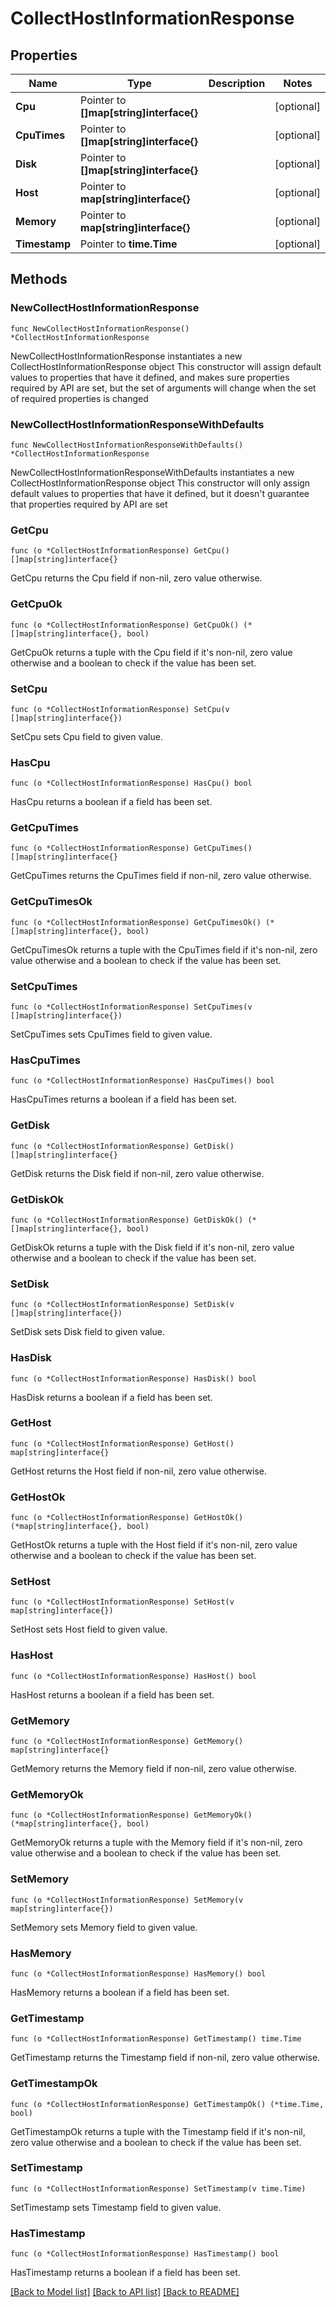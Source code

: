 # CollectHostInformationResponse


## Properties

Name | Type | Description | Notes
------------ | ------------- | ------------- | -------------
**Cpu** | Pointer to **[]map[string]interface{}** |  | [optional] 
**CpuTimes** | Pointer to **[]map[string]interface{}** |  | [optional] 
**Disk** | Pointer to **[]map[string]interface{}** |  | [optional] 
**Host** | Pointer to **map[string]interface{}** |  | [optional] 
**Memory** | Pointer to **map[string]interface{}** |  | [optional] 
**Timestamp** | Pointer to **time.Time** |  | [optional] 



## Methods


### NewCollectHostInformationResponse

`func NewCollectHostInformationResponse() *CollectHostInformationResponse`

NewCollectHostInformationResponse instantiates a new CollectHostInformationResponse object
This constructor will assign default values to properties that have it defined,
and makes sure properties required by API are set, but the set of arguments
will change when the set of required properties is changed

### NewCollectHostInformationResponseWithDefaults

`func NewCollectHostInformationResponseWithDefaults() *CollectHostInformationResponse`

NewCollectHostInformationResponseWithDefaults instantiates a new CollectHostInformationResponse object
This constructor will only assign default values to properties that have it defined,
but it doesn't guarantee that properties required by API are set


### GetCpu

`func (o *CollectHostInformationResponse) GetCpu() []map[string]interface{}`

GetCpu returns the Cpu field if non-nil, zero value otherwise.

### GetCpuOk

`func (o *CollectHostInformationResponse) GetCpuOk() (*[]map[string]interface{}, bool)`

GetCpuOk returns a tuple with the Cpu field if it's non-nil, zero value otherwise
and a boolean to check if the value has been set.

### SetCpu

`func (o *CollectHostInformationResponse) SetCpu(v []map[string]interface{})`

SetCpu sets Cpu field to given value.


### HasCpu

`func (o *CollectHostInformationResponse) HasCpu() bool`

HasCpu returns a boolean if a field has been set.




### GetCpuTimes

`func (o *CollectHostInformationResponse) GetCpuTimes() []map[string]interface{}`

GetCpuTimes returns the CpuTimes field if non-nil, zero value otherwise.

### GetCpuTimesOk

`func (o *CollectHostInformationResponse) GetCpuTimesOk() (*[]map[string]interface{}, bool)`

GetCpuTimesOk returns a tuple with the CpuTimes field if it's non-nil, zero value otherwise
and a boolean to check if the value has been set.

### SetCpuTimes

`func (o *CollectHostInformationResponse) SetCpuTimes(v []map[string]interface{})`

SetCpuTimes sets CpuTimes field to given value.


### HasCpuTimes

`func (o *CollectHostInformationResponse) HasCpuTimes() bool`

HasCpuTimes returns a boolean if a field has been set.




### GetDisk

`func (o *CollectHostInformationResponse) GetDisk() []map[string]interface{}`

GetDisk returns the Disk field if non-nil, zero value otherwise.

### GetDiskOk

`func (o *CollectHostInformationResponse) GetDiskOk() (*[]map[string]interface{}, bool)`

GetDiskOk returns a tuple with the Disk field if it's non-nil, zero value otherwise
and a boolean to check if the value has been set.

### SetDisk

`func (o *CollectHostInformationResponse) SetDisk(v []map[string]interface{})`

SetDisk sets Disk field to given value.


### HasDisk

`func (o *CollectHostInformationResponse) HasDisk() bool`

HasDisk returns a boolean if a field has been set.




### GetHost

`func (o *CollectHostInformationResponse) GetHost() map[string]interface{}`

GetHost returns the Host field if non-nil, zero value otherwise.

### GetHostOk

`func (o *CollectHostInformationResponse) GetHostOk() (*map[string]interface{}, bool)`

GetHostOk returns a tuple with the Host field if it's non-nil, zero value otherwise
and a boolean to check if the value has been set.

### SetHost

`func (o *CollectHostInformationResponse) SetHost(v map[string]interface{})`

SetHost sets Host field to given value.


### HasHost

`func (o *CollectHostInformationResponse) HasHost() bool`

HasHost returns a boolean if a field has been set.




### GetMemory

`func (o *CollectHostInformationResponse) GetMemory() map[string]interface{}`

GetMemory returns the Memory field if non-nil, zero value otherwise.

### GetMemoryOk

`func (o *CollectHostInformationResponse) GetMemoryOk() (*map[string]interface{}, bool)`

GetMemoryOk returns a tuple with the Memory field if it's non-nil, zero value otherwise
and a boolean to check if the value has been set.

### SetMemory

`func (o *CollectHostInformationResponse) SetMemory(v map[string]interface{})`

SetMemory sets Memory field to given value.


### HasMemory

`func (o *CollectHostInformationResponse) HasMemory() bool`

HasMemory returns a boolean if a field has been set.




### GetTimestamp

`func (o *CollectHostInformationResponse) GetTimestamp() time.Time`

GetTimestamp returns the Timestamp field if non-nil, zero value otherwise.

### GetTimestampOk

`func (o *CollectHostInformationResponse) GetTimestampOk() (*time.Time, bool)`

GetTimestampOk returns a tuple with the Timestamp field if it's non-nil, zero value otherwise
and a boolean to check if the value has been set.

### SetTimestamp

`func (o *CollectHostInformationResponse) SetTimestamp(v time.Time)`

SetTimestamp sets Timestamp field to given value.


### HasTimestamp

`func (o *CollectHostInformationResponse) HasTimestamp() bool`

HasTimestamp returns a boolean if a field has been set.









[[Back to Model list]](../README.md#documentation-for-models) [[Back to API list]](../README.md#documentation-for-api-endpoints) [[Back to README]](../README.md)


